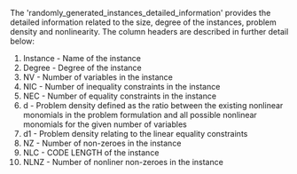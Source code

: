
The 'randomly_generated_instances_detailed_information' provides the detailed information related to the size, degree of the instances, problem density and nonlinearity.
The column headers are described in further detail below:
1. Instance - Name of the instance
2. Degree - Degree of the instance
3. NV - Number of variables in the instance
4. NIC - Number of inequality constraints in the instance
5. NEC - Number of equality constraints in the instance
6. d - Problem density defined as the ratio between the existing nonlinear monomials in the problem formulation and all possible nonlinear monomials for the given number of variables
7. d1 - Problem density relating to the linear equality constraints
8. NZ - Number of non-zeroes in the instance
9. NLC - CODE LENGTH of the instance
10. NLNZ - Number of nonliner non-zeroes in the instance
